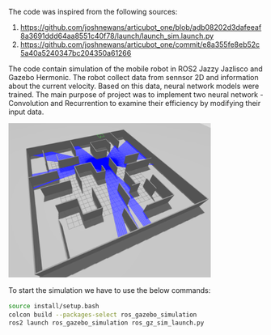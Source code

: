 The code was inspired from the following sources:

1) https://github.com/joshnewans/articubot_one/blob/adb08202d3dafeeaf8a3691ddd64aa8551c40f78/launch/launch_sim.launch.py
2) https://github.com/joshnewans/articubot_one/commit/e8a355fe8eb52c5a40a5240347bc204350a61266

The code contain simulation of the mobile robot in ROS2 Jazzy Jazlisco and Gazebo Hermonic. The robot collect data from sennsor 2D and information about the current velocity. Based on this data, neural network models were trained. The main purpose of project was to implement two neural network - Convolution and Recurrention to examine their efficiency by modifying their input data.

<img src="lidar_simulation.png" alt="screenshot" width="400"/>

To start the simulation we have to use the below commands:

```bash
source install/setup.bash
colcon build --packages-select ros_gazebo_simulation
ros2 launch ros_gazebo_simulation ros_gz_sim_launch.py
